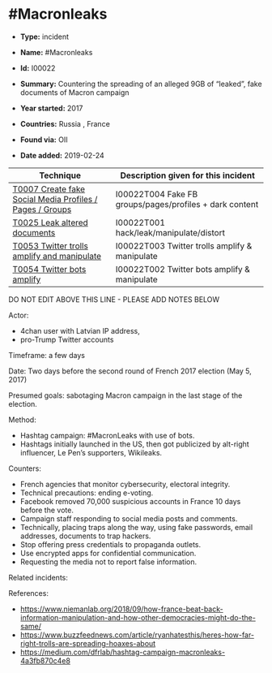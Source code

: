 # #Macronleaks

* **Type:** incident

* **Name:** #Macronleaks

* **Id:** I00022

* **Summary:** Countering the spreading of an alleged 9GB of “leaked”, fake documents of Macron campaign

* **Year started:** 2017

* **Countries:** Russia , France

* **Found via:** OII

* **Date added:** 2019-02-24
 

| Technique | Description given for this incident |
| --------- | ------------------------- |
| [T0007 Create fake Social Media Profiles / Pages / Groups](../techniques/T0007.md) | I00022T004 Fake FB groups/pages/profiles + dark content |
| [T0025 Leak altered documents](../techniques/T0025.md) | I00022T001 hack/leak/manipulate/distort |
| [T0053 Twitter trolls amplify and manipulate](../techniques/T0053.md) | I00022T003 Twitter trolls amplify & manipulate |
| [T0054 Twitter bots amplify](../techniques/T0054.md) | I00022T002 Twitter bots amplify & manipulate |


DO NOT EDIT ABOVE THIS LINE - PLEASE ADD NOTES BELOW

Actor: 

* 4chan user with Latvian IP address, 
* pro-Trump Twitter accounts

Timeframe: a few days

Date: Two days before the second round of French 2017 election (May 5, 2017)

Presumed goals: sabotaging Macron campaign in the last stage of the election.

Method:

* Hashtag campaign: #MacronLeaks with use of bots. 
* Hashtags initially launched in the US, then got publicized by alt-right influencer, Le Pen’s supporters, Wikileaks.

Counters:

* French agencies that monitor cybersecurity, electoral integrity.
* Technical precautions: ending e-voting.
* Facebook removed 70,000 suspicious accounts in France 10 days before the vote.
* Campaign staff responding to social media posts and comments.
* Technically, placing traps along the way, using fake passwords, email addresses, documents to trap hackers.
* Stop offering press credentials to propaganda outlets.
* Use encrypted apps for confidential communication.
* Requesting the media not to report false information.

Related incidents:

References:

* https://www.niemanlab.org/2018/09/how-france-beat-back-information-manipulation-and-how-other-democracies-might-do-the-same/
* https://www.buzzfeednews.com/article/ryanhatesthis/heres-how-far-right-trolls-are-spreading-hoaxes-about
* https://medium.com/dfrlab/hashtag-campaign-macronleaks-4a3fb870c4e8
